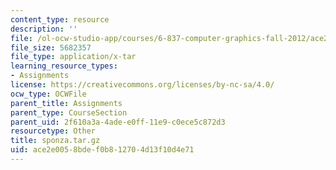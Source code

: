 ```yaml
---
content_type: resource
description: ''
file: /ol-ocw-studio-app/courses/6-837-computer-graphics-fall-2012/ace2e0058bdef0b812704d13f10d4e71_sponza.tar.gz
file_size: 5682357
file_type: application/x-tar
learning_resource_types:
- Assignments
license: https://creativecommons.org/licenses/by-nc-sa/4.0/
ocw_type: OCWFile
parent_title: Assignments
parent_type: CourseSection
parent_uid: 2f610a3a-4ade-e0ff-11e9-c0ece5c872d3
resourcetype: Other
title: sponza.tar.gz
uid: ace2e005-8bde-f0b8-1270-4d13f10d4e71
---
```

